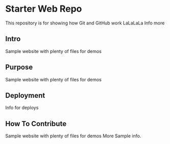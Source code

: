 # Starter Web Repo

This repository is for showing how Git and GitHub work
LaLaLaLa
Info more
## Intro

Sample website with plenty of files for demos

## Purpose

Sample website with plenty of files for demos

## Deployment

Info for deploys

## How To Contribute

Sample website with plenty of files for demos
More Sample info.